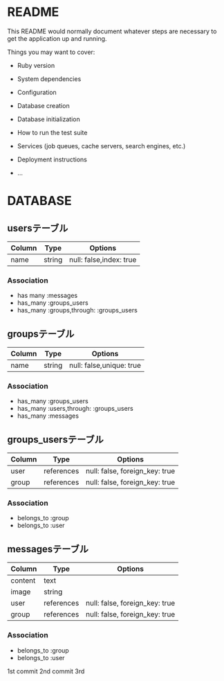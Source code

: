 # README

This README would normally document whatever steps are necessary to get the
application up and running.

Things you may want to cover:

* Ruby version

* System dependencies

* Configuration

* Database creation

* Database initialization

* How to run the test suite

* Services (job queues, cache servers, search engines, etc.)

* Deployment instructions

* ...
# DATABASE
## usersテーブル
|Column|Type|Options|
|------|----|-------|
|name|string|null: false,index: true|

### Association
- has many :messages
- has_many :groups_users
- has_many :groups,through: :groups_users

## groupsテーブル
|Column|Type|Options|
|------|----|-------|
|name|string|null: false,unique: true|

### Association
- has_many :groups_users
- has_many :users,through: :groups_users
- has_many :messages

## groups_usersテーブル

|Column|Type|Options|
|------|----|-------|
|user|references|null: false, foreign_key: true|
|group|references|null: false, foreign_key: true|

### Association
- belongs_to :group
- belongs_to :user

## messagesテーブル
|Column|Type|Options|
|------|----|-------|
|content|text|
|image|string|
|user|references|null: false, foreign_key: true|
|group|references|null: false, foreign_key: true|

### Association
- belongs_to :group
- belongs_to :user

1st commit
2nd commit
3rd